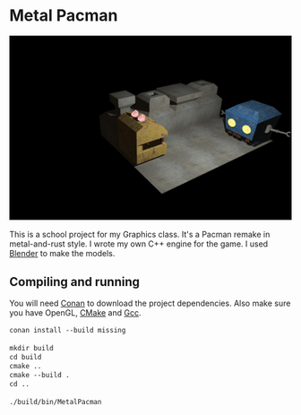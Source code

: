 # Metal Pacman

![Screenshot](/Screenshot.png?raw=true)

This is a school project for my Graphics class. It's a Pacman remake in metal-and-rust style. I wrote my own C++ engine for the game. I used [Blender](https://www.blender.org/) to make the models.

## Compiling and running

You will need [Conan](https://conan.io/) to download the project dependencies. Also make sure you
have OpenGL, [CMake](https://cmake.org/) and [Gcc](https://gcc.gnu.org/).

```
conan install --build missing

mkdir build
cd build
cmake ..
cmake --build .
cd ..

./build/bin/MetalPacman
```

